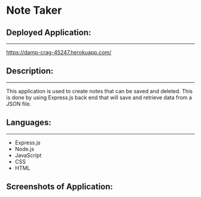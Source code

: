 # Note Taker

## Deployed Application:

---

https://damp-crag-45247.herokuapp.com/

## Description:

---

This application is used to create notes that can be saved and deleted. This is done by using Express.js back end that will save and retrieve data from a JSON file.

## Languages:

---

- Express.js
- Node.js
- JavaScript
- CSS
- HTML

## Screenshots of Application:

